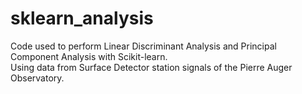 # sklearn_analysis
Code used to perform Linear Discriminant Analysis and Principal Component Analysis with Scikit-learn.\
Using data from Surface Detector station signals of the Pierre Auger Observatory.
